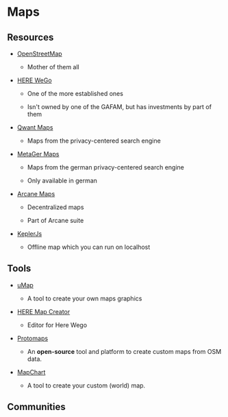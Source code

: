# Maps

## Resources

* [OpenStreetMap](https://www.openstreetmap.org)
  
  * Mother of them all

* [HERE WeGo](https://wego.here.com)
  
  * One of the more established ones
  
  * Isn't owned by one of the GAFAM, but has investments by part of them

* [Qwant Maps](https://www.qwant.com)
  
  * Maps from the privacy-centered search engine

* [MetaGer Maps](https://maps.metager.de)
  
  * Maps from the german privacy-centered search engine
  
  * Only available in german

* [Arcane Maps](https://arcanemaps.com)
  
  * Decentralized maps
  
  * Part of Arcane suite

* [KeplerJs](https://docs.keplerjs.io)
  
  * Offline map which you can run on localhost

## Tools

* [uMap](https://umap.openstreetmap.fr)
  
  * A tool to create your own maps graphics

* [HERE Map Creator](https://mapcreator.here.com)
  
  * Editor for Here Wego

* [Protomaps](https://protomaps.com)
  
  * An **open-source** tool and platform to create custom maps from OSM data.

* [MapChart](https://mapchart.net)
  
  * A tool to create your custom (world) map.

## Communities
